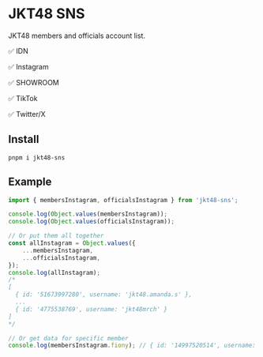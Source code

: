 # JKT48 SNS

JKT48 members and officials account list.

✅ IDN

✅ Instagram

✅ SHOWROOM

✅ TikTok

✅ Twitter/X

## Install

```shell
pnpm i jkt48-sns
```

## Example

```javascript
import { membersInstagram, officialsInstagram } from 'jkt48-sns';

console.log(Object.values(membersInstagram));
console.log(Object.values(officialsInstagram));

// Or put them all together
const allInstagram = Object.values({
    ...membersInstagram,
    ...officialsInstagram,
});
console.log(allInstagram);
/*
[
  { id: '51673997280', username: 'jkt48.amanda.s' },     
  ...
  { id: '4775538769', username: 'jkt48mrch' }
]
*/

// Or get data for specific member
console.log(membersInstagram.fiony); // { id: '14997520514', username: 'jkt48.fiony' }
```
